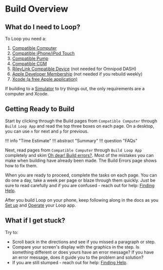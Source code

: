 # Build Overview

## What do I need to Loop?

To Loop you need a:

1. [Compatible Computer](../build/step1.md#macos)
1. [Compatible iPhone/iPod Touch](../build/step2.md)
1. [Compatible Pump](../build/step3.md)
1. [Compatible CGM](../build/step4.md)
1. [RileyLink Compatible Device](../build/step5.md) (not needed for Omnipod DASH)
1. [Apple Developer Membership](../build/step6.md) (not needed if you rebuild weekly)
1. [Xcode (a free Apple application)](../build/step8.md)

If building to a [Simulator](../version/simulator.md) to try things out, the only requirements are a computer and Xcode.

## Getting Ready to Build

Start by clicking through the Build pages from `Compatible Computer` through `Build Loop App` and read the top three boxes on each page. On a desktop, you can use `n` for next and `p` for previous.

!!! info "Time Estimate"
!!! abstract "Summary"
!!! question "FAQs"


Next, read pages from `Compatible Computer` through `Build Loop App` completely and skim [Oh dear! Build errors?](build_errors.md). Most of the mistakes you can make when building have already been made. The Build Errors page shows how to fix them.

When you are ready to proceed, complete the tasks on each page.  You can do one a day, take a week per page or blaze through them quickly.  Just be sure to read carefully and if you are confused - reach out for help: [Finding Help](../intro/loopdocs-how-to.md#how-to-find-help).

After you build Loop on your phone, keep following along in the docs as you [Set up](../operation/overview.md) and [Operate](../operation/loop/open-loop.md) your Loop app.

## What if I get stuck?

Try to:

* Scroll back in the directions and see if you missed a paragraph or step.
* Compare your screen's display with the graphics in the step. Is something different or does yours have an error message? If you have an error message, does it guide you to the problem and solution?
* If you are still stumped - reach out for help: [Finding Help](../intro/loopdocs-how-to.md#how-to-find-help).
